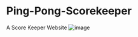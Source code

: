 # Ping-Pong-Scorekeeper
A Score Keeper Website
![image](https://user-images.githubusercontent.com/83879728/246143552-45ea83be-f99a-46da-ad3f-d67670373734.png)

